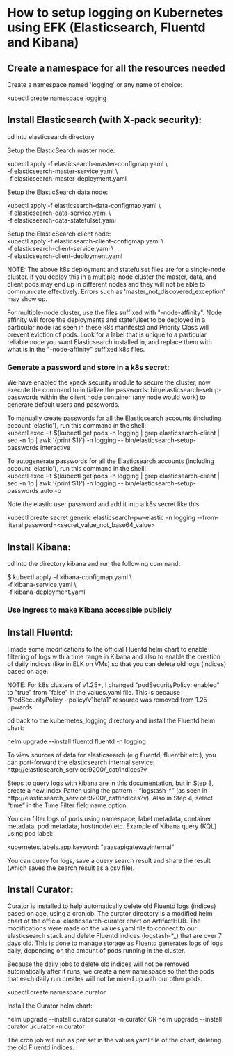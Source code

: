 # How to setup logging on Kubernetes using EFK (Elasticsearch, Fluentd and Kibana)

## Create a namespace for all the resources needed
Create a namespace named 'logging' or any name of choice:

kubectl create namespace logging

## Install Elasticsearch (with X-pack security):  
cd into elasticsearch directory  

Setup the ElasticSearch master node:  

kubectl apply  -f elasticsearch-master-configmap.yaml \  
-f elasticsearch-master-service.yaml \  
-f elasticsearch-master-deployment.yaml  

Setup the ElasticSearch data node:  

kubectl apply -f elasticsearch-data-configmap.yaml \  
-f elasticsearch-data-service.yaml \  
-f elasticsearch-data-statefulset.yaml  

Setup the ElasticSearch client node:  
kubectl apply  -f elasticsearch-client-configmap.yaml \  
-f elasticsearch-client-service.yaml \   
-f elasticsearch-client-deployment.yaml

NOTE: The above k8s deployment and statefulset files are for a single-node cluster. If you deploy this in a multiple-node cluster the master, data, and client pods may end up in different nodes and they will not be able to communicate effectively. Errors such as 'master_not_discovered_exception' may show up.

For multiple-node cluster, use the files suffixed with "-node-affinity". Node affinity will force the deployments and statefulset to be deployed in a particular node (as seen in these k8s manifests) and Priority Class will prevent eviction of pods. Look for a label that is unique to a particular reliable node you want Elasticsearch installed in, and replace them with what is in the "-node-affinity" suffixed k8s files.

### Generate a password and store in a k8s secret:

We have enabled the xpack security module to secure the cluster, now execute the command to initialize the passwords: bin/elasticsearch-setup-passwords within the client node container (any node would work) to generate default users and passwords.  

To manually create passwords for all the Elasticsearch accounts (including account 'elastic'), run this command in the shell:  
kubectl exec -it $(kubectl get pods -n logging | grep elasticsearch-client | sed -n 1p | awk '{print $1}') -n logging -- bin/elasticsearch-setup-passwords interactive

To autogenerate passwords for all the Elasticsearch accounts (including account 'elastic'), run this command in the shell:  
kubectl exec -it $(kubectl get pods -n logging | grep elasticsearch-client | sed -n 1p | awk '{print $1}') -n logging -- bin/elasticsearch-setup-passwords auto -b  

Note the elastic user password and add it into a k8s secret like this:  

kubectl create secret generic elasticsearch-pw-elastic -n logging --from-literal password=<secret_value_not_base64_value>

## Install Kibana:

cd into the directory kibana and run the following command:  

$ kubectl apply  -f kibana-configmap.yaml \  
-f kibana-service.yaml \  
-f kibana-deployment.yaml

### Use Ingress to make Kibana accessible publicly 

## Install Fluentd:
I made some modifications to the official Fluentd helm chart to enable filtering of logs with a time range in Kibana and also to enable the creation of daily indices (like in ELK on VMs) so that you can delete old logs (indices) based on age. 

NOTE: For k8s clusters of v1.25+, I changed "podSecurityPolicy: enabled" to "true" from "false" in the values.yaml file. This is because "PodSecurityPolicy - policy/v1beta1" resource was removed from 1.25 upwards.

cd back to the kubernetes_logging directory and install the Fluentd helm chart:  

helm upgrade --install fluentd fluentd -n logging

To view sources of data for elasticsearch (e.g fluentd, fluentbit etc.), you can port-forward the elasticsearch internal service:
http://elasticsearch_service:9200/_cat/indices?v

Steps to query logs with kibana are in this [documentation](https://devopscube.com/setup-efk-stack-on-kubernetes), but in Step 3, create a new Index Patten using the pattern – “logstash-*” (as seen in http://elasticsearch_service:9200/_cat/indices?v).
Also in Step 4, select “time” in the Time Filter field name option.

You can filter logs of pods using namespace, label metadata, container metadata, pod metadata, host(node) etc.
Example of Kibana query (KQL) using pod label:

kubernetes.labels.app.keyword: "aaasapigatewayinternal" 

You can query for logs, save a query search result and share the result (which saves the search result as a csv file).  


## Install Curator:  
Curator is installed to help automatically delete old Fluentd logs (indices) based on age, using a cronjob. The curator directory is a modified helm chart of the official elasticsearch-curator chart on ArtifactHUB. The modifications were made on the values.yaml file to connect to our elasticsearch stack and delete Fluentd indices (logstash-*_) that are over 7 days old. This is done to manage storage as Fluentd generates logs of logs daily, depending on the amount of pods running in the cluster.

Because the daily jobs to delete old indices will not be removed automatically after it runs, we create a new namespace so that the pods that each daily run creates will not be mixed up with our other pods.

kubectl create namespace curator

Install the Curator helm chart:  

helm upgrade --install curator curator -n curator  OR
helm upgrade --install curator ./curator -n curator 

The cron job will run as per set in the values.yaml file of the chart, deleting the old Fluentd indices.
